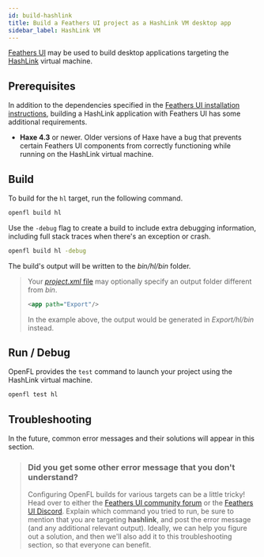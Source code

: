```yaml
---
id: build-hashlink
title: Build a Feathers UI project as a HashLink VM desktop app
sidebar_label: HashLink VM
---
```


[Feathers UI](/) may be used to build desktop applications targeting the [HashLink](https://hashlink.haxe.org) virtual machine.

## Prerequisites

In addition to the dependencies specified in the [Feathers UI installation instructions](./installation.md), building a HashLink application with Feathers UI has some additional requirements.

- **Haxe 4.3** or newer. Older versions of Haxe have a bug that prevents certain Feathers UI components from correctly functioning while running on the HashLink virtual machine.

## Build

To build for the `hl` target, run the following command.

```sh
openfl build hl
```

Use the `-debug` flag to create a build to include extra debugging information, including full stack traces when there's an exception or crash.

```sh
openfl build hl -debug
```

The build's output will be written to the _bin/hl/bin_ folder.

> Your [_project.xml_ file](https://lime.software/docs/project-files/xml-format/) may optionally specify an output folder different from _bin_.
>
> ```xml
> <app path="Export"/>
> ```
>
> In the example above, the output would be generated in _Export/hl/bin_ instead.

## Run / Debug

OpenFL provides the `test` command to launch your project using the HashLink virtual machine.

```sh
openfl test hl
```

## Troubleshooting

In the future, common error messages and their solutions will appear in this section.

> ### Did you get some other error message that you don't understand?
>
> Configuring OpenFL builds for various targets can be a little tricky! Head over to either the [Feathers UI community forum](https://community.feathersui.com/) or the [Feathers UI Discord](https://discord.feathersui.com/). Explain which command you tried to run, be sure to mention that you are targeting **hashlink**, and post the error message (and any additional relevant output). Ideally, we can help you figure out a solution, and then we'll also add it to this troubleshooting section, so that everyone can benefit.
